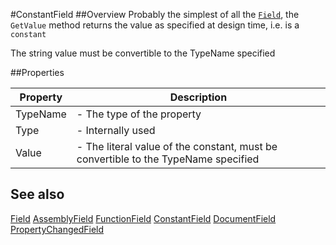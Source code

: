 #ConstantField
##Overview
Probably the simplest of all the [`Field`](Field.html), the `GetValue` method returns the value as specified at design time, i.e. is a `constant`

The string value must be convertible to the TypeName specified


##Properties
<table class="table table-condensed table-bordered">
    <thead>
<tr>
<th>Property</th>
<th>Description</th>
</tr>
</thead>
<tbody>
<tr><td>TypeName</td><td> - The type of the property</td></tr>
<tr><td>Type</td><td> - Internally used</td></tr>
<tr><td>Value</td><td> - The literal value of the constant, must be convertible to the TypeName specified </td></tr>
</tbody></table>



## See also

[Field](Field.html)
[AssemblyField](AssemblyField.html)
[FunctionField](FunctionField.html)
[ConstantField](ConstantField.html)
[DocumentField](DocumentField.html)
[PropertyChangedField](PropertyChangedField.html)